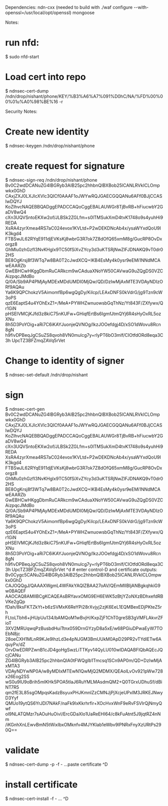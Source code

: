 Dependencies:
ndn-cxx (needed to build with ./waf configure --with-openssl=/usr/local/opt/openssl)
mongoose

Notes:
# run nfd:
$ sudo nfd-start
# Load cert into repo
$ ndnsec-cert-dump /ndn/drop/nishant/phone/KEY/%B3%A6%A7%091%D0hC/NA/%FD%00%00%01u%A0%98%BE%16 -r

Security Notes:
# Create new identity
$ ndnsec-keygen /ndn/drop/nishant/phone
# create request for signature
$ ndnsec-sign-req /ndn/drop/nishant/phone
Bv0C2wdDCANuZG4IBGRyb3AIB25pc2hhbnQIBXBob25lCANLRVkICLOmpwkx0GhD
CAxjZXJ0LXJlcXVlc3QICf0AAAF1oJWYwRQJGAECGQQANu6AFf0BJjCCASIwDQYJ
KoZIhvcNAQEBBQADggEPADCCAQoCggEBALAUWGr8TjBvRB+hFiucwbY2GaDV8wQ4
cXn3UQVSntoEKXw2of/JLBSk2ZGLfm+s0lTMSukXmD4tvK1748o9s4yuhHi9REDA
XsRA4zyrXmea4RS7aC024evox1KVLtd+P2wDEKDNcAb4x/ysaWYxdQoU9IK3kgd4
FTBSwJL62RYqE911djEVKsKj8wbrG3R7ok7Z8dOfQ65xmM8g/GucRP8OvDxorgz8
GhMlu0zhGzfI3NvKHglx9TC50fSiXvZYcy3d3uKTSRjNwZlFJDNAKQ9vT0dr02HS
BE8OgKrsj8f3WTq7w8BA0T2cJwdXCQ+IKB4EsMy4k0ysr9eEMi1NNdMCAwEAARZb
GwEBHCwHKggDbmRuCARkcm9wCAduaXNoYW50CAVwaG9uZQgDS0VZCAizpqcJMdBo
Q/0A/Sb9AP4PMjAyMDExMDdUMDI0MjQw/QD/DzIwMjAxMTE3VDAyNDIzORf9AQAu
Ya6K9QPChokzV5AimomfBp6wgQgDy/KiIcp/LEAxDNFS0kVdrG/jg9Tzn9cW3oPS
qzE6EaptS4u4YOhExZ1+/MeA+PYWHZwnuowsbGqThNz/Yt843F/ZXfywx/Qr1GiN
pHSEIVMCjKJfd3z8kiC75nKUFw+GHiqfErtBs6IgmfJtmQYj6R4sHyOxRL5ozXNu
8h5D3PoYOig+aRi7C6iKAYJuonjeQVNOg/IkzJOOefdgj4D/xSO1dWovu8Rcn8gN
h9fivDPBeqJgCSuZS8qvoh8VN0mulcg7y+rIyPT6bO3mlf/CIOtfdORd8eqa3C3h
UpcTZ3BFZmqZAVq5rVet
# Change to identity of signer
$ ndnsec-set-default /ndn/drop/nishant
# sign
$ ndnsec-cert-gen
Bv0C2wdDCANuZG4IBGRyb3AIB25pc2hhbnQIBXBob25lCANLRVkICLOmpwkx0GhD
CAxjZXJ0LXJlcXVlc3QICf0AAAF1oJWYwRQJGAECGQQANu6AFf0BJjCCASIwDQYJ
KoZIhvcNAQEBBQADggEPADCCAQoCggEBALAUWGr8TjBvRB+hFiucwbY2GaDV8wQ4
cXn3UQVSntoEKXw2of/JLBSk2ZGLfm+s0lTMSukXmD4tvK1748o9s4yuhHi9REDA
XsRA4zyrXmea4RS7aC024evox1KVLtd+P2wDEKDNcAb4x/ysaWYxdQoU9IK3kgd4
FTBSwJL62RYqE911djEVKsKj8wbrG3R7ok7Z8dOfQ65xmM8g/GucRP8OvDxorgz8
GhMlu0zhGzfI3NvKHglx9TC50fSiXvZYcy3d3uKTSRjNwZlFJDNAKQ9vT0dr02HS
BE8OgKrsj8f3WTq7w8BA0T2cJwdXCQ+IKB4EsMy4k0ysr9eEMi1NNdMCAwEAARZb
GwEBHCwHKggDbmRuCARkcm9wCAduaXNoYW50CAVwaG9uZQgDS0VZCAizpqcJMdBo
Q/0A/Sb9AP4PMjAyMDExMDdUMDI0MjQw/QD/DzIwMjAxMTE3VDAyNDIzORf9AQAu
Ya6K9QPChokzV5AimomfBp6wgQgDy/KiIcp/LEAxDNFS0kVdrG/jg9Tzn9cW3oPS
qzE6EaptS4u4YOhExZ1+/MeA+PYWHZwnuowsbGqThNz/Yt843F/ZXfywx/Qr1GiN
pHSEIVMCjKJfd3z8kiC75nKUFw+GHiqfErtBs6IgmfJtmQYj6R4sHyOxRL5ozXNu
8h5D3PoYOig+aRi7C6iKAYJuonjeQVNOg/IkzJOOefdgj4D/xSO1dWovu8Rcn8gN
h9fivDPBeqJgCSuZS8qvoh8VN0mulcg7y+rIyPT6bO3mlf/CIOtfdORd8eqa3C3h
UpcTZ3BFZmqZAVq5rVet
^d # enter control-D and certificate outputs:
Bv0Cygc5CANuZG4IBGRyb3AIB25pc2hhbnQIBXBob25lCANLRVkICLOmpwkx0GhD
CAJOQQgJ/QAAAXWgmL4WFAkYAQIZBAA27oAV/QEmMIIBIjANBgkqhkiG9w0BAQEF
AAOCAQ8AMIIBCgKCAQEAsBRYavxOMG9EH6EWK5zBtjYZoNXzBDhxefdRBVKe2gQp
fDah/8ksFKTZkYt+b6zSVMxK6ReYPi28rXvjyj2zjK6EeL1EQMBexEDjPKteZ5rh
FLtoLTbh6+jHUpUu134/bAMQoM1wBvjH/KxpZjF1ChT0greSB3gVMFLAkvrZFioT
3XV2MRUqwqPzBusbdHuiTtnx059DrnGYzyD8a5xE/w68PGiuDPwaEyW7TOEbN8jc
28oeCXH1MLnR9KJe9lhzLd3e4pNJGM3BmUUkM0ApD29PR2vTYdIETw6AquyPx/dZ
OrvDwEDRPZwnB1cJD4goHgSwzLiTTKyv14QyLU010wIDAQABFlQbAQEcJQcjCANu
ZG4IBGRyb3AIB25pc2hhbnQIA0tFWQgIb1Tmcsq1SCn9AP0m/QD+DzIwMjAxMTA3
VDAyNDYwNP0A/w8yMDIxMTEwN1QwMjQ2MDMX/QEAolLvOv921pWw728x26Eog2SS
wS0u9lU9oBrih5mIKHk5POA5tIaJ6RuYMLMAsdmQM2+Q0TGrxUDhuSf/dBiNT7R5
qm2fE3L85sgOMpqsKadzBsyuxPHJKmnIZzCMNJjPjXcjeUPxIM3JRKEJNwyD3Yyf
QMUo19ytQS6YrJDI7NAkF/naFk9lxKkrhrfir+XOcHvxWnF9eRvFSVlrQjNmyQwf
ol9NLATQMzr7sAOuHuOivl/ErcGDaXlo1UaReEHI64/c8kFuAtnt5J9jqtRZ4nNm
/iKGnhXnLEwvBmN5tWixIbxOMknfv4MJYKIab1eWbv9lPNRxFnyXzURtPs290Q==
# validate
$ ndnsec-cert-dump -p -f -
...paste certificate
^D
# install certificate
$ ndnsec-cert-install -f -
...
^D
